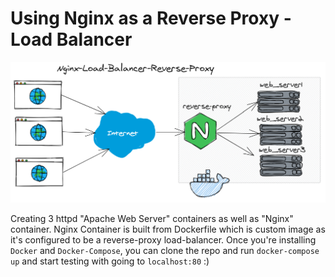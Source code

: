 # Using Nginx as a Reverse Proxy - Load Balancer
![logo](reverse-proxy.PNG)

Creating 3 httpd "Apache Web Server" containers as well as "Nginx" container. Nginx Container is built from Dockerfile which is custom image as it's configured to be a reverse-proxy load-balancer. Once you're installing `Docker` and `Docker-Compose`, you can clone the repo and run `docker-compose up` and start testing with going to `localhost:80` :) 
